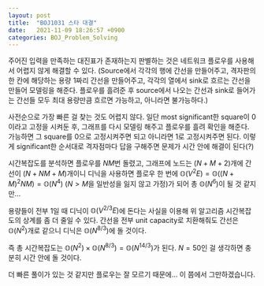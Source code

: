 ```yaml
---
layout: post
title:  "BOJ1031 스타 대결"
date:   2021-11-09 18:26:57 +0900
categories: BOJ_Problem_Solving
---
```


주어진 입력을 만족하는 대진표가 존재하는지 판별하는 것은 네트워크 플로우를 사용해서 어렵지 않게 해결할 수 있다.
(Source에서 각각의 행에 간선을 만들어주고, 격자판의 한 칸에 해당하는 용량 1짜리 간선을 만들어주고, 각각의 열에서 sink로 흐르는 간선을 만들어 모델링을 해준다.
플로우를 흘려준 후 source에서 나오는 간선과 sink로 들어가는 간선들 모두 최대 용량만큼 흐르면 가능하고, 아니라면 불가능하다.)

사전순으로 가장 빠른 걸 찾는 것도 어렵지 않다.
일단 most significant한 square이 $0$이라고 고정을 시켜둔 후, 그래프를 다시 모델링 해주고 플로우를 흘려 확인을 해준다.
가능하면 그 square를 $0$으로 고정시켜주면 되고 아니라면 1로 고정시켜주면 된다.
이렇게 significant한 순서대로 격자점마다 답을 구해주면 문제가 시간 안에 해결이 된다(?)

시간복잡도를 분석하면 플로우를 $NM$번 돌렸고, 그래프에 노드는 $(N+M+2)$개에 간선이 $(N+NM+M)$개이니 디닉을 사용하면 플로우 한 번에 $\mathbb{O}(V^2E) = \mathbb{O}((N+M)^2NM) = \mathbb{O}(N^4)$ ($N>M$을 일반성을 잃지 않고 가정)가 되어 총 $\mathbb{O}(N^6)$이 될 것 같지만...

용량들이 전부 1일 때 디닉이 $\mathbb{O}(V^{2/3}E)$에 돈다는 사실을 이용해 위 알고리즘 시간복잡도의 상계를 좀 더 줄일 수 있다. 간선을 전부 unit capacity로 치환해줘도 간선은 $\mathbb{O}(N^2)$개로 같으니 디닉은 $\mathbb{O}(N^{8/3})$에 돌 것이다.

즉 총 시간복잡도는 $\mathbb{O}(N^2) \times \mathbb{O}(N^{8/3}) = \mathbb{O}(N^{14/3})$가 된다. $N = 50$인 걸 생각하면 충분히 시간 안에 돌 것이다.

더 빠른 풀이가 있는 것 같지만 플로우는 잘 모르기 때문에... 이 쯤에서 그만하겠습니다.
